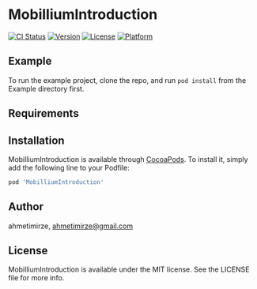 # MobilliumIntroduction

[![CI Status](https://img.shields.io/travis/ahmetimirze/MobilliumIntroduction.svg?style=flat)](https://travis-ci.org/ahmetimirze/MobilliumIntroduction)
[![Version](https://img.shields.io/cocoapods/v/MobilliumIntroduction.svg?style=flat)](https://cocoapods.org/pods/MobilliumIntroduction)
[![License](https://img.shields.io/cocoapods/l/MobilliumIntroduction.svg?style=flat)](https://cocoapods.org/pods/MobilliumIntroduction)
[![Platform](https://img.shields.io/cocoapods/p/MobilliumIntroduction.svg?style=flat)](https://cocoapods.org/pods/MobilliumIntroduction)

## Example

To run the example project, clone the repo, and run `pod install` from the Example directory first.

## Requirements

## Installation

MobilliumIntroduction is available through [CocoaPods](https://cocoapods.org). To install
it, simply add the following line to your Podfile:

```ruby
pod 'MobilliumIntroduction'
```

## Author

ahmetimirze, ahmetimirze@gmail.com

## License

MobilliumIntroduction is available under the MIT license. See the LICENSE file for more info.
